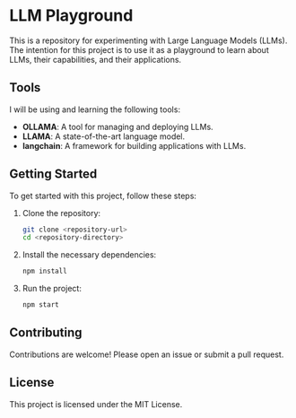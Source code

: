 # LLM Playground

This is a repository for experimenting with Large Language Models (LLMs).
The intention for this project is to use it as a playground to learn about LLMs, their capabilities, and their applications.

## Tools
I will be using and learning the following tools:
- **OLLAMA**: A tool for managing and deploying LLMs.
- **LLAMA**: A state-of-the-art language model.
- **langchain**: A framework for building applications with LLMs.

## Getting Started

To get started with this project, follow these steps:

1. Clone the repository:
    ```sh
    git clone <repository-url>
    cd <repository-directory>
    ```

2. Install the necessary dependencies:
    ```sh
    npm install
    ```

3. Run the project:
    ```sh
    npm start
    ```

## Contributing

Contributions are welcome! Please open an issue or submit a pull request.

## License

This project is licensed under the MIT License.